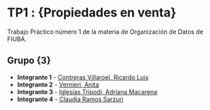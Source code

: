 # TP1 : {Propiedades en venta} 

Trabajo Práctico número 1 de la materia de Organización de Datos de FIUBA.

## Grupo {3}

* **Integrante 1** - [Contreras Villaroel, Ricardo Luis]()
* **Integrante 2** - [Vernieri, Anita]()
* **Integrante 3** - [Iglesias Tripodi, Adriana Macarena]()
* **Integrante 4** - [Claudia Ramos Sarzuri](https://github.com/claudia-ramos)

  

